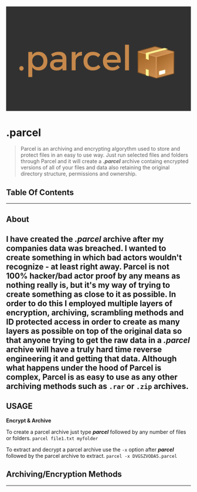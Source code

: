 ﻿![Alt](res/Parcel.png)

# .parcel

> Parcel is an archiving and encrypting algorythm used to store and protect files in an easy to use way. Just run selected files and folders through Parcel and it will create a ***.parcel*** archive containg encrypted versions of all of your files and data also retaining the original directory structure, permissions and ownership.

## Table Of Contents

---
## About
I have created the ***.parcel*** archive after my companies data was breached. I wanted to create something in which bad actors wouldn't recognize - at least right away. Parcel is not 100% hacker/bad actor proof by any means as nothing really is, but it's my way of trying to create something as close to it as possible. In order to do this I employed multiple layers of encryption, archiving, scrambling methods and ID protected access in order to create as many layers as possible on top of the original data so that anyone trying to get the raw data in a ***.parcel*** archive will have a truly hard time reverse engineering it and getting that data.
Although what happens under the hood of Parcel is complex, Parcel is as easy to use as any other archiving methods such as `.rar` or `.zip` archives. 
---

## USAGE

**Encrypt & Archive**

To create a parcel archive just type ***parcel*** followed by any number of files or folders.
`parcel file1.txt myfolder` 

To extract and decrypt a parcel archive use the `-x` option after ***parcel*** followed by the parcel archive to extract.
`parcel -x DVGSZVODA5.parcel`

## Archiving/Encryption Methods


--- 
